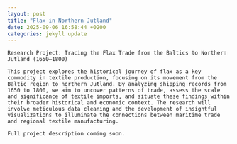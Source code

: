 ```yaml
---
layout: post
title: "Flax in Northern Jutland"
date: 2025-09-06 16:58:44 +0200
categories: jekyll update
---
```


`Research Project: Tracing the Flax Trade from the Baltics to Northern Jutland (1650–1800)`

`This project explores the historical journey of flax as a key commodity in textile production, focusing on its movement from the Baltic region to northern Jutland. By analyzing shipping records from 1650 to 1800, we aim to uncover patterns of trade, assess the scale and significance of textile imports, and situate these findings within their broader historical and economic context. The research will involve meticulous data cleaning and the development of insightful visualizations to illuminate the connections between maritime trade and regional textile manufacturing.`

`Full project description coming soon.`
